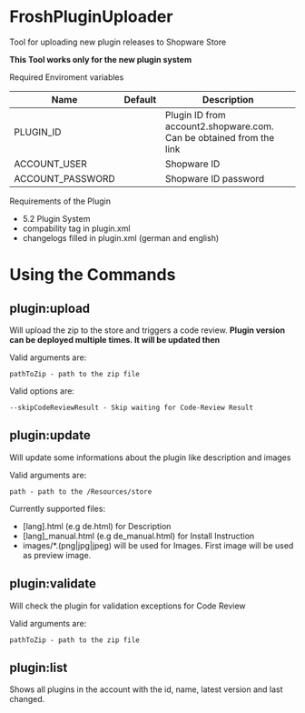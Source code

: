 # FroshPluginUploader

Tool for uploading new plugin releases to Shopware Store

**This Tool works only for the new plugin system**

Required Enviroment variables

| Name             	| Default 	| Description                                                         	|
|------------------	|---------	|---------------------------------------------------------------------	|
| PLUGIN_ID        	|         	| Plugin ID from account2.shopware.com. Can be obtained from the link 	|
| ACCOUNT_USER     	|         	| Shopware ID                                                         	|
| ACCOUNT_PASSWORD 	|         	| Shopware ID password                                                	|

Requirements of the Plugin

* 5.2 Plugin System
* compability tag in plugin.xml
* changelogs filled in plugin.xml (german and english)

# Using the Commands

## plugin:upload

Will upload the zip to the store and triggers a code review.
**Plugin version can be deployed multiple times. It will be updated then**

Valid arguments are:

```
pathToZip - path to the zip file
```

Valid options are:

```
--skipCodeReviewResult - Skip waiting for Code-Review Result
```


## plugin:update

Will update some informations about the plugin like description and images

Valid arguments are:

```
path - path to the /Resources/store
```

Currently supported files:

* [lang].html (e.g de.html) for Description
* [lang]_manual.html (e.g de_manual.html) for Install Instruction
* images/*.(png|jpg|jpeg) will be used for Images. First image will be used as preview image.

## plugin:validate

Will check the plugin for validation exceptions for Code Review

Valid arguments are:

```
pathToZip - path to the zip file
```

## plugin:list

Shows all plugins in the account with the id, name, latest version and last changed.